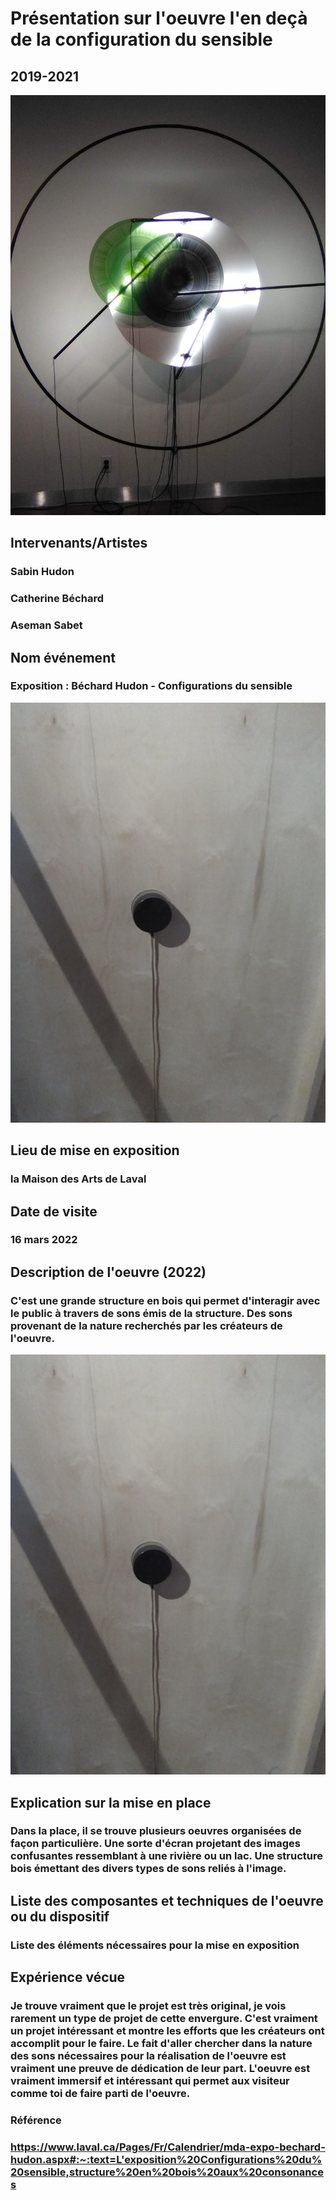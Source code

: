 # Présentation sur l'oeuvre l'en deçà de la configuration du sensible 
## 2019-2021
![pic_confg7.jpg](photographie/pic_confg7.jpg)

## Intervenants/Artistes
### Sabin Hudon
### Catherine Béchard 
### Aseman Sabet

## Nom événement
### Exposition : Béchard Hudon - Configurations du sensible
![pic_confg5.jpg](photographie/pic_confg5.jpg)
## Lieu de mise en exposition
### la Maison des Arts de Laval

## Date de visite
### 16 mars 2022

## Description de l'oeuvre (2022)
### C'est une grande structure en bois qui permet d'interagir avec le public à travers de sons émis de la structure. Des sons provenant de la nature  recherchés par les créateurs de l'oeuvre.  
![pic_confg5.jpg](photographie/pic_confg5.jpg)

## Explication sur la mise en place

### Dans la place, il se trouve plusieurs oeuvres organisées de façon particulière. Une sorte d'écran projetant des images confusantes ressemblant à une rivière ou un lac. Une structure bois émettant des divers types de sons reliés à l'image. 
## Liste des composantes et techniques de l'oeuvre ou du dispositif 


### Liste des éléments nécessaires pour la mise en exposition 
##

## Expérience vécue
### Je trouve vraiment que le projet est très original, je vois rarement un type de projet de cette envergure. C'est vraiment un projet intéressant et montre les efforts que les créateurs ont accomplit pour le faire. Le fait d'aller chercher dans la nature des sons nécessaires pour la réalisation de l'oeuvre est vraiment une preuve de dédication de leur part. L'oeuvre est vraiment immersif et intéressant qui permet aux visiteur comme toi de faire parti de l'oeuvre.
### Référence
### https://www.laval.ca/Pages/Fr/Calendrier/mda-expo-bechard-hudon.aspx#:~:text=L'exposition%20Configurations%20du%20sensible,structure%20en%20bois%20aux%20consonances
